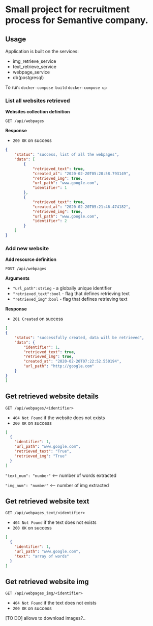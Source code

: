 # Small project for recruitment process for Semantive company.

## Usage 

Application is built on the services:
- img_retrieve_service
- text_retrieve_service
- webpage_service 
- db(postgresql)

To run: 
```docker-compose build```
```docker-compose up```

### List all websites retrieved 

**Websites collection definition**

`GET /api/webpages`

**Response** 

- `200 OK` on success

```json
{
    "status": "success, list of all the webpages",
    "data": [
        {
            "retrieved_text": true,
            "created_at": "2020-02-20T05:20:58.793149",
            "retrieved_img": true,
            "url_path": "www.google.com",
            "identifier": 1
        },
        {
            "retrieved_text": true,
            "created_at": "2020-02-20T05:21:46.474182",
            "retrieved_img": true,
            "url_path": "www.google.com",
            "identifier": 2
        }
    ]
}
```

### Add new website

**Add resource definition**

`POST /api/webpages`

**Arguments**

- `"url_path":string` - a globally unique identifier
- `"retrieved_text":bool` - flag that defines retrieving text
- `"retrieved_img":bool` - flag that defines retrieving text

**Response**

- `201 Created` on success

```json
[
{
    "status": "successfully created, data will be retrieved",
    "data": {
        "identifier": 1,
        "retrieved_text": true,
        "retrieved_img": true,
        "created_at": "2020-02-20T07:22:52.550194",
        "url_path": "http://google.com"
    }
}
]
```

## Get retrieved website details

`GET /api/webpages/<identifier>`

- `404 Not Found` if the website does not exists
- `200 OK` on success

```json
[
  {
    "identifier": 1,
    "url_path": "www.google.com",
    "retrieved_text": "True",
    "retrieved_img": "True"
  }
]
```

`"text_num": "number"` <-- number of words extracted

`"img_num": "number"` <-- number of img extracted

## Get retrieved website text

`GET /api/webpages_text/<identifier>`

- `404 Not Found` if the text does not exists
- `200 OK` on success

```json
[
  {
    "identifier": 1,
    "url_path": "www.google.com",
    "text": "array of words"
  }
]
```


## Get retrieved website img

`GET /api/webpages_img/<identifier>`

- `404 Not Found` if the text does not exists
- `200 OK` on success

[TO DO]
allows to download images?..
